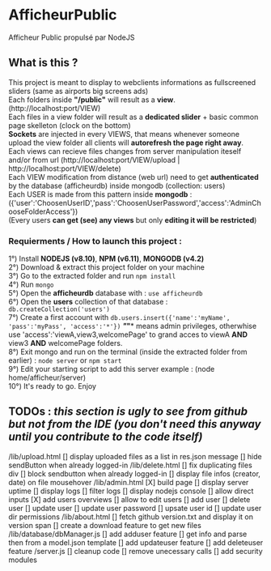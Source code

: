 # AfficheurPublic
Afficheur Public propulsé par NodeJS

## What is this ?
This project is meant to display to webclients informations as fullscreened sliders (same as airports big screens ads)  
Each folders inside **"/public"** will result as a **view**. (http://localhost:port/VIEW)  
Each files in a view folder will result as a **dedicated slider** + basic common page skelleton (clock on the bottom)  
**Sockets** are injected in every VIEWS, that means whenever someone upload the view folder all clients will **autorefresh the page right away**.  
Each views can recieve files changes from server manipulation iteself and/or from url (http://localhost:port/VIEW/upload | http://localhost:port/VIEW/delete)  
Each VIEW modification from distance (web url) need to get **authenticated** by the database (afficheurdb) inside mongodb (collection: users)  
Each USER is made from this pattern inside **mongodb** : ({'user':'ChoosenUserID','pass':'ChoosenUserPassword','access':'AdminChooseFolderAccess'})  
(Every users **can get (see) any views** but only **editing it will be restricted**)  

### Requierments / How to launch this project :  
1°) Install **NODEJS (v8.10)**, **NPM (v6.11)**, **MONGODB (v4.2)**  
2°) Download & extract this project folder on your machine  
3°) Go to the extracted folder and run ```npm install```  
4°) Run ```mongo```  
5°) Open the **afficheurdb** database with : ```use afficheurdb```  
6°) Open the **users** collection of that database : ```db.createCollection('users')```  
7°) Create a first account with ```db.users.insert({'name':'myName', 'pass':'myPass', 'access':'*'})```   ***"*"*** means admin privileges, otherwhise use 'access':'viewA,view3,welcomePage' to grand acces to viewA **AND** view3 **AND** welcomePage folders.  
8°) Exit mongo and run on the terminal (inside the extracted folder from earlier) : ```node server``` or ```npm start```  
9°) Edit your starting script to add this server example : (node home/afficheur/server)  
10°) It's ready to go. Enjoy  

## TODOs : ***this section is ugly to see from github but not from the IDE (you don't need this anyway until you contribute to the code itself)***
/lib/upload.html
  [] display uploaded files as a list in res.json message
  [] hide sendButton when already logged-in
/lib/delete.html
  [] fix duplicating files div
  [] block sendbutton when already logged-in
  [] display file infos (creator, date) on file mousehover
/lib/admin.html
  [X] build page
  [] display server uptime
  [] display logs
    [] filter logs
  [] display nodejs console
    [] allow direct inputs
  [X] add users overviews
    [] allow to edit users
      [] add user
      [] delete user
      [] update user
        [] update user password
        [] upsate user id
        [] update user dir permissions
/lib/about.html
  [] fetch github version.txt and display it on version span
    [] create a download feature to get new files
/lib/database/dbManager.js
  [] add adduser feature
    [] get info and parse then from a model.json template
  [] add updateuser feature
  [] add deleteuser feature
/server.js
  [] cleanup code
    [] remove unecessary calls
    [] add security modules

